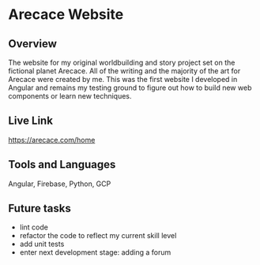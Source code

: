 # Arecace Website
## Overview
The website for my original worldbuilding and story project set on the fictional planet Arecace. All of the writing and the majority of the art for Arecace were created by me. This was the first website I developed in Angular and remains my testing ground to figure out how to build new web components or learn new techniques.

## Live Link
https://arecace.com/home

## Tools and Languages
Angular, Firebase, Python, GCP

## Future tasks
- lint code
- refactor the code to reflect my current skill level
- add unit tests
- enter next development stage: adding a forum
